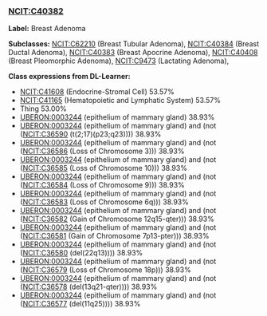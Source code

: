 
### [NCIT:C40382](http://purl.obolibrary.org/obo/NCIT_C40382)
**Label:** Breast Adenoma

**Subclasses:** [NCIT:C62210](http://purl.obolibrary.org/obo/NCIT_C62210) (Breast Tubular Adenoma), [NCIT:C40384](http://purl.obolibrary.org/obo/NCIT_C40384) (Breast Ductal Adenoma), [NCIT:C40383](http://purl.obolibrary.org/obo/NCIT_C40383) (Breast Apocrine Adenoma), [NCIT:C40408](http://purl.obolibrary.org/obo/NCIT_C40408) (Breast Pleomorphic Adenoma), [NCIT:C9473](http://purl.obolibrary.org/obo/NCIT_C9473) (Lactating Adenoma), 

**Class expressions from DL-Learner:**

- [NCIT:C41608](http://purl.obolibrary.org/obo/NCIT_C41608) (Endocrine-Stromal Cell) 53.57%
- [NCIT:C41165](http://purl.obolibrary.org/obo/NCIT_C41165) (Hematopoietic and Lymphatic System) 53.57%
- Thing 53.00%
- [UBERON:0003244](http://purl.obolibrary.org/obo/UBERON_0003244) (epithelium of mammary gland) 38.93%
- [UBERON:0003244](http://purl.obolibrary.org/obo/UBERON_0003244) (epithelium of mammary gland) and (not ([NCIT:C36590](http://purl.obolibrary.org/obo/NCIT_C36590) (t(2;17)(p23;q23)))) 38.93%
- [UBERON:0003244](http://purl.obolibrary.org/obo/UBERON_0003244) (epithelium of mammary gland) and (not ([NCIT:C36586](http://purl.obolibrary.org/obo/NCIT_C36586) (Loss of Chromosome 3))) 38.93%
- [UBERON:0003244](http://purl.obolibrary.org/obo/UBERON_0003244) (epithelium of mammary gland) and (not ([NCIT:C36585](http://purl.obolibrary.org/obo/NCIT_C36585) (Loss of Chromosome 10))) 38.93%
- [UBERON:0003244](http://purl.obolibrary.org/obo/UBERON_0003244) (epithelium of mammary gland) and (not ([NCIT:C36584](http://purl.obolibrary.org/obo/NCIT_C36584) (Loss of Chromosome 9))) 38.93%
- [UBERON:0003244](http://purl.obolibrary.org/obo/UBERON_0003244) (epithelium of mammary gland) and (not ([NCIT:C36583](http://purl.obolibrary.org/obo/NCIT_C36583) (Loss of Chromosome 6q))) 38.93%
- [UBERON:0003244](http://purl.obolibrary.org/obo/UBERON_0003244) (epithelium of mammary gland) and (not ([NCIT:C36582](http://purl.obolibrary.org/obo/NCIT_C36582) (Gain of Chromosome 12q15-qter))) 38.93%
- [UBERON:0003244](http://purl.obolibrary.org/obo/UBERON_0003244) (epithelium of mammary gland) and (not ([NCIT:C36581](http://purl.obolibrary.org/obo/NCIT_C36581) (Gain of Chromosome 7p13-pter))) 38.93%
- [UBERON:0003244](http://purl.obolibrary.org/obo/UBERON_0003244) (epithelium of mammary gland) and (not ([NCIT:C36580](http://purl.obolibrary.org/obo/NCIT_C36580) (del(22q13)))) 38.93%
- [UBERON:0003244](http://purl.obolibrary.org/obo/UBERON_0003244) (epithelium of mammary gland) and (not ([NCIT:C36579](http://purl.obolibrary.org/obo/NCIT_C36579) (Loss of Chromosome 18p))) 38.93%
- [UBERON:0003244](http://purl.obolibrary.org/obo/UBERON_0003244) (epithelium of mammary gland) and (not ([NCIT:C36578](http://purl.obolibrary.org/obo/NCIT_C36578) (del(13q21-qter)))) 38.93%
- [UBERON:0003244](http://purl.obolibrary.org/obo/UBERON_0003244) (epithelium of mammary gland) and (not ([NCIT:C36577](http://purl.obolibrary.org/obo/NCIT_C36577) (del(11q25)))) 38.93%


